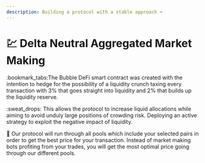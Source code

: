 ```yaml
---
description: Building a protocol with a stable approach ➡️
---
```


# 💹 Delta Neutral Aggregated Market Making

:bookmark\_tabs:The Bubble DeFi smart contract was created with the intention to hedge for the possibility of a liquidity crunch taxing every transaction with 3% that goes straight into liquidity and 2% that builds up the liquidity reserve.&#x20;

:sweat\_drops: This allows the protocol to increase liquid allocations while aiming to avoid unduly large positions of crowding risk. Deploying an active strategy to exploit the negative impact of liquidity.

:ocean: Our protocol will run through all pools which include your selected pairs in order to get the best price for your transaction. Instead of market making bots profiting from your trades, you will get the most optimal price going through our different pools.




